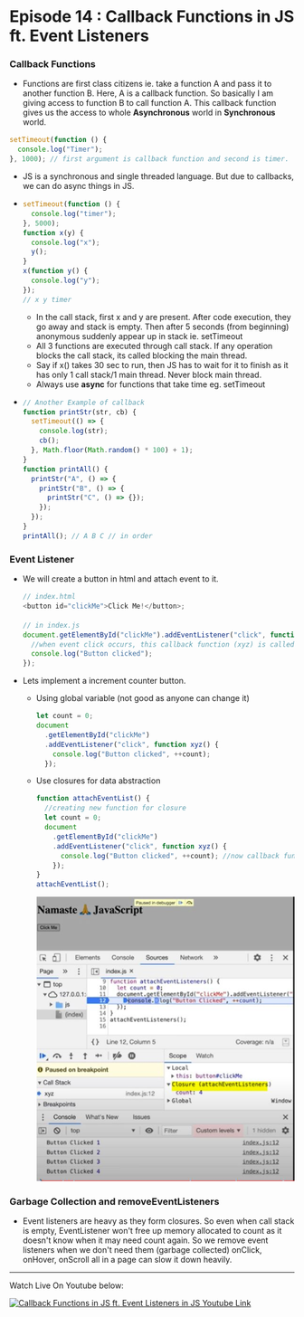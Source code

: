 # Episode 14 : Callback Functions in JS ft. Event Listeners

### Callback Functions

- Functions are first class citizens ie. take a function A and pass it to another function B. Here, A is a callback function. So basically I am giving access to function B to call function A. This callback function gives us the access to whole **Asynchronous** world in **Synchronous** world.

```js
setTimeout(function () {
  console.log("Timer");
}, 1000); // first argument is callback function and second is timer.
```

- JS is a synchronous and single threaded language. But due to callbacks, we can do async things in JS.

- ```js
  setTimeout(function () {
    console.log("timer");
  }, 5000);
  function x(y) {
    console.log("x");
    y();
  }
  x(function y() {
    console.log("y");
  });
  // x y timer
  ```

  - In the call stack, first x and y are present. After code execution, they go away and stack is empty. Then after 5 seconds (from beginning) anonymous suddenly appear up in stack ie. setTimeout
  - All 3 functions are executed through call stack. If any operation blocks the call stack, its called blocking the main thread.
  - Say if x() takes 30 sec to run, then JS has to wait for it to finish as it has only 1 call stack/1 main thread. Never block main thread.
  - Always use **async** for functions that take time eg. setTimeout

- ```js
  // Another Example of callback
  function printStr(str, cb) {
    setTimeout(() => {
      console.log(str);
      cb();
    }, Math.floor(Math.random() * 100) + 1);
  }
  function printAll() {
    printStr("A", () => {
      printStr("B", () => {
        printStr("C", () => {});
      });
    });
  }
  printAll(); // A B C // in order
  ```

### Event Listener

- We will create a button in html and attach event to it.

  ```js
  // index.html
  <button id="clickMe">Click Me!</button>;

  // in index.js
  document.getElementById("clickMe").addEventListener("click", function xyz() {
    //when event click occurs, this callback function (xyz) is called into callstack
    console.log("Button clicked");
  });
  ```

- Lets implement a increment counter button.
  - Using global variable (not good as anyone can change it)
    ```js
    let count = 0;
    document
      .getElementById("clickMe")
      .addEventListener("click", function xyz() {
        console.log("Button clicked", ++count);
      });
    ```
  - Use closures for data abstraction
    ```js
    function attachEventList() {
      //creating new function for closure
      let count = 0;
      document
        .getElementById("clickMe")
        .addEventListener("click", function xyz() {
          console.log("Button clicked", ++count); //now callback function forms closure with outer scope(count)
        });
    }
    attachEventList();
    ```
    ![Event Listerner Demo](../assets/event.jpg)

### Garbage Collection and removeEventListeners

- Event listeners are heavy as they form closures. So even when call stack is empty, EventListener won't free up memory allocated to count as it doesn't know when it may need count again. So we remove event listeners when we don't need them (garbage collected) onClick, onHover, onScroll all in a page can slow it down heavily.

<hr>

Watch Live On Youtube below:

<a href="https://www.youtube.com/watch?v=btj35dh3_U8&ab_channel=AkshaySaini" target="_blank"><img src="https://img.youtube.com/vi/btj35dh3_U8/0.jpg" width="750"
alt="Callback Functions in JS ft. Event Listeners in JS Youtube Link"/></a>

